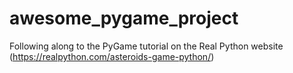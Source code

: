 # awesome_pygame_project

Following along to the PyGame tutorial on the Real Python website (https://realpython.com/asteroids-game-python/)
